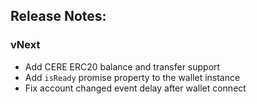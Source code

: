 ## Release Notes:

### vNext

- Add CERE ERC20 balance and transfer support
- Add `isReady` promise property to the wallet instance
- Fix account changed event delay after wallet connect
